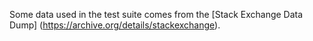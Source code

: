 Some data used in the test suite comes from the [Stack Exchange Data Dump] (https://archive.org/details/stackexchange).
